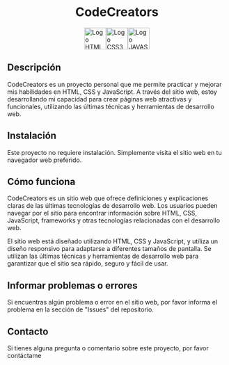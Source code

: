<div style="display: flex; justify-content: center;">
  <h1 style="text-align: center;">CodeCreators</h1>
</div>

<div  style="display: flex; justify-content: center;">
  <img src="https://www.svgrepo.com/show/452228/html-5.svg" alt="Logo HTML5" style="width: 50px; height: 50px;">
   <img src="https://www.svgrepo.com/show/373535/css.svg" alt="Logo CSS3" style="width: 50px; height: 50px;">
    <img src="https://www.svgrepo.com/show/373703/js.svg" alt="Logo JAVASCRIPT" style="width: 50px; height: 50px;">
</div>

## Descripción
CodeCreators es un proyecto personal que me permite practicar y mejorar mis habilidades en HTML, CSS y JavaScript. A través del sitio web, estoy desarrollando mi capacidad para crear páginas web atractivas y funcionales, utilizando las últimas técnicas y herramientas de desarrollo web.

## Instalación
Este proyecto no requiere instalación. Simplemente visita el sitio web en tu navegador web preferido.

## Cómo funciona
CodeCreators es un sitio web que ofrece definiciones y explicaciones claras de las últimas tecnologías de desarrollo web. Los usuarios pueden navegar por el sitio para encontrar información sobre HTML, CSS, JavaScript, frameworks y otras tecnologías relacionadas con el desarrollo web.

El sitio web está diseñado utilizando HTML, CSS y JavaScript, y utiliza un diseño responsivo para adaptarse a diferentes tamaños de pantalla. Se utilizan las últimas técnicas y herramientas de desarrollo web para garantizar que el sitio sea rápido, seguro y fácil de usar.

## Informar problemas o errores
Si encuentras algún problema o error en el sitio web, por favor informa el problema en la sección de "Issues" del repositorio.

## Contacto
Si tienes alguna pregunta o comentario sobre este proyecto, por favor contáctame
